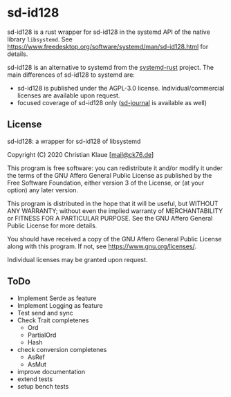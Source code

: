 # sd-id128

sd-id128 is a rust wrapper for sd-id128 in the systemd API of the native library `libsystemd`. See <https://www.freedesktop.org/software/systemd/man/sd-id128.html> for details.

sd-id128 is an alternative to systemd from the [systemd-rust](https://github.com/jmesmon/rust-systemd) project. The main differences of sd-id128 to systemd are:

- sd-id128 is published under the AGPL-3.0 license. Individual/commercial licenses are available upon request.
- focused coverage of sd-id128 only ([sd-journal](https://gitlab.com/systemd.rs/sd-journal) is available as well)

## License

sd-id128: a wrapper for sd-id128 of libsystemd

Copyright (C) 2020 Christian Klaue [mail@ck76.de]

This program is free software: you can redistribute it and/or modify
it under the terms of the GNU Affero General Public License as published by
the Free Software Foundation, either version 3 of the License, or
(at your option) any later version.

This program is distributed in the hope that it will be useful,
but WITHOUT ANY WARRANTY; without even the implied warranty of
MERCHANTABILITY or FITNESS FOR A PARTICULAR PURPOSE.  See the
GNU Affero General Public License for more details.

You should have received a copy of the GNU Affero General Public License
along with this program.  If not, see <https://www.gnu.org/licenses/>.

Individual licenses may be granted upon request.

## ToDo

- Implement Serde as feature
- Implement Logging as feature
- Test send and sync
- Check Trait completenes
  - Ord
  - PartialOrd
  - Hash
- check conversion completenes
  - AsRef
  - AsMut
- improve documentation
- extend tests
- setup bench tests

